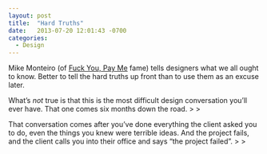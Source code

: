 ```yaml
---
layout: post
title:  "Hard Truths"
date:   2013-07-20 12:01:43 -0700
categories:
  - Design
---
```


Mike Monteiro (of  [Fuck You, Pay Me](http://vimeo.com/22053820)   fame) tells designers what we all ought to know. Better to tell the hard truths up front than to use them as an excuse later.

 > 
 > 
 > 
 >  >  >  > 
 >  > 
What’s *not* true is that this is the most difficult design conversation you’ll ever have. That one comes six months down the road. >  > 
 >  > 
 >  > 
 >  > 
That conversation comes after you’ve done everything the client asked you to do, even the things you knew were terrible ideas. And the project fails, and the client calls you into their office and says “the project failed”. >  > 
 >  > 

 
 > 
 > 
